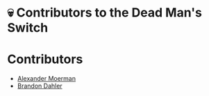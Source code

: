 # 💀 Contributors to the Dead Man's Switch

# Contributors
* [Alexander Moerman](https://github.com/amoerie)
* [Brandon Dahler](https://github.com/brandondahler)
